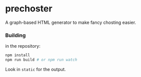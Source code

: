 # prechoster
A graph-based HTML generator to make fancy chosting easier.

### Building
in the repository:

```sh
npm install
npm run build # or npm run watch
```

Look in `static` for the output.
